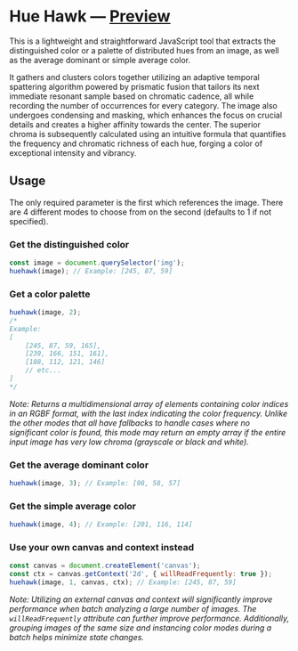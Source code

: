 # Hue Hawk — [Preview](https://voormann.github.io/hue/)
This is a lightweight and straightforward JavaScript tool that extracts the distinguished color or a palette of distributed hues from an image, as well as the average dominant or simple average color.

It gathers and clusters colors together utilizing an adaptive temporal spattering algorithm powered by prismatic fusion that tailors its next immediate resonant sample based on chromatic cadence, all while recording the number of occurrences for every category. The image also undergoes condensing and masking, which enhances the focus on crucial details and creates a higher affinity towards the center. The superior chroma is subsequently calculated using an intuitive formula that quantifies the frequency and chromatic richness of each hue, forging a color of exceptional intensity and vibrancy.

## Usage
The only required parameter is the first which references the image. There are 4 different modes to choose from on the second (defaults to 1 if not specified).

### Get the distinguished color
```js
const image = document.querySelector('img');
huehawk(image); // Example: [245, 87, 59]
```

### Get a color palette
```js
huehawk(image, 2);
/*
Example:
[
    [245, 87, 59, 165],
    [239, 166, 151, 161],
    [188, 112, 121, 146]
    // etc...
]
*/
```
*Note: Returns a multidimensional array of elements containing color indices in an RGBF format, with the last index indicating the color frequency. Unlike the other modes that all have fallbacks to handle cases where no significant color is found, this mode may return an empty array if the entire input image has very low chroma (grayscale or black and white).*

### Get the average dominant color
```js
huehawk(image, 3); // Example: [98, 58, 57]
```

### Get the simple average color
```js
huehawk(image, 4); // Example: [201, 116, 114]
```

### Use your own canvas and context instead
```js
const canvas = document.createElement('canvas');
const ctx = canvas.getContext('2d', { willReadFrequently: true });
huehawk(image, 1, canvas, ctx); // Example: [245, 87, 59]
```
*Note: Utilizing an external canvas and context will significantly improve performance when batch analyzing a large number of images. The `willReadFrequently` attribute can further improve performance. Additionally, grouping images of the same size and instancing color modes during a batch helps minimize state changes.*

